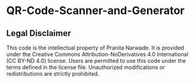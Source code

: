 # QR-Code-Scanner-and-Generator

## Legal Disclaimer
This code is the intellectual property of Pranita Narwade. It is provided under the Creative Commons Attribution-NoDerivatives 4.0 International (CC BY-ND 4.0) license. Users are permitted to use this code under the terms defined in the license file. Unauthorized modifications or redistributions are strictly prohibited.
